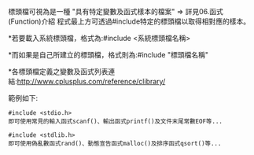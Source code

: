 標頭檔可視為是一種 "具有特定變數及函式樣本的檔案" => 詳見06.函式(Function)介紹
程式最上方可透過#include特定的標頭檔以取得相對應的樣本。

\*若要載入系統標頭檔，格式為:#include <系統標頭檔名稱>

\*而如果是自己所建立的標頭檔，格式則為:#include "標頭檔名稱"

\*各標頭檔定義之變數及函式列表連結:http://www.cplusplus.com/reference/clibrary/


範例如下:

    #include <stdio.h>
	即可使用常見的輸入函式scanf()、輸出函式printf()及文件末尾常數EOF等...

    #include <stdlib.h>
	即可使用偽亂數函式rand()、動態宣告函式malloc()及排序函式qsort()等...
